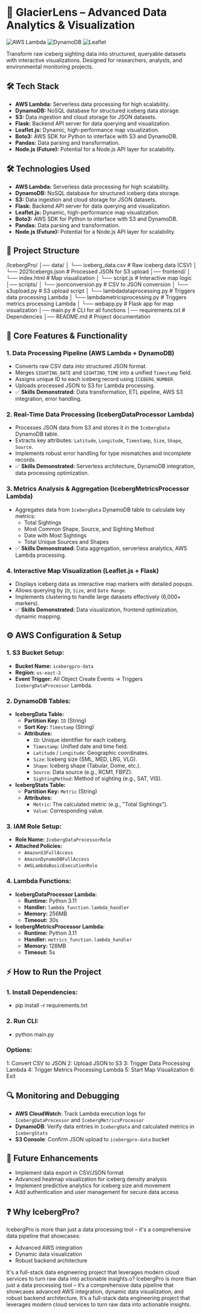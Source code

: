# 🧊 GlacierLens – Advanced Data Analytics & Visualization

![AWS Lambda](https://img.shields.io/badge/AWS_Lambda-FF9900?style=for-the-badge&logo=awslambda&logoColor=white)
![DynamoDB](https://img.shields.io/badge/Amazon_DynamoDB-4053D6?style=for-the-badge&logo=amazondynamodb&logoColor=white)
![Leaflet](https://img.shields.io/badge/Leaflet-199900?style=for-the-badge&logo=leaflet&logoColor=white)

Transform raw iceberg sighting data into structured, queryable datasets with interactive visualizations. Designed for researchers, analysts, and environmental monitoring projects.

## 🛠️ Tech Stack

* **AWS Lambda:** Serverless data processing for high scalability.
* **DynamoDB:** NoSQL database for structured iceberg data storage.
* **S3:** Data ingestion and cloud storage for JSON datasets.
* **Flask:** Backend API server for data querying and visualization.
* **Leaflet.js:** Dynamic, high-performance map visualization.
* **Boto3:** AWS SDK for Python to interface with S3 and DynamoDB.
* **Pandas:** Data parsing and transformation.
* **Node.js (Future):** Potential for a Node.js API layer for scalability.

## 🛠️ Technologies Used

* **AWS Lambda:** Serverless data processing for high scalability.
* **DynamoDB:** NoSQL database for structured iceberg data storage.
* **S3:** Data ingestion and cloud storage for JSON datasets.
* **Flask:** Backend API server for data querying and visualization.
* **Leaflet.js:** Dynamic, high-performance map visualization.
* **Boto3:** AWS SDK for Python to interface with S3 and DynamoDB.
* **Pandas:** Data parsing and transformation.
* **Node.js (Future):** Potential for a Node.js API layer for scalability.

## 📂 Project Structure

/IcebergPro/
│── data/
│   └── iceberg_data.csv           # Raw iceberg data (CSV)
│   └── 2021Icebergs.json          # Processed JSON for S3 upload
│── frontend/
│   └── index.html                 # Map visualization
│   └── script.js                  # Interactive map logic
│── scripts/
│   └── jsonconversion.py          # CSV to JSON conversion
│   └── s3upload.py                # S3 upload script
│   └── lambdadataprocessing.py    # Triggers data processing Lambda
│   └── lambdametricsprocessing.py # Triggers metrics processing Lambda
│   └── webapp.py                  # Flask app for map visualization
│── main.py                        # CLI for all functions
│── requirements.txt               # Dependencies
│── README.md                      # Project documentation

## 🚀 Core Features & Functionality

### 1. Data Processing Pipeline (AWS Lambda + DynamoDB)

* Converts raw CSV data into structured JSON format.
* Merges `SIGHTING_DATE` and `SIGHTING_TIME` into a unified `Timestamp` field.
* Assigns unique ID to each iceberg record using `ICEBERG_NUMBER`.
* Uploads processed JSON to S3 for Lambda processing.
* ✅ **Skills Demonstrated:** Data transformation, ETL pipeline, AWS S3 integration, error handling.

### 2. Real-Time Data Processing (IcebergDataProcessor Lambda)

* Processes JSON data from S3 and stores it in the `IcebergData` DynamoDB table.
* Extracts key attributes: `Latitude`, `Longitude`, `Timestamp`, `Size`, `Shape`, `Source`.
* Implements robust error handling for type mismatches and incomplete records.
* ✅ **Skills Demonstrated:** Serverless architecture, DynamoDB integration, data processing optimization.

### 3. Metrics Analysis & Aggregation (IcebergMetricsProcessor Lambda)

* Aggregates data from `IcebergData` DynamoDB table to calculate key metrics:
    * Total Sightings
    * Most Common Shape, Source, and Sighting Method
    * Date with Most Sightings
    * Total Unique Sources and Shapes
* ✅ **Skills Demonstrated:** Data aggregation, serverless analytics, AWS Lambda processing.

### 4. Interactive Map Visualization (Leaflet.js + Flask)

* Displays iceberg data as interactive map markers with detailed popups.
* Allows querying by `ID`, `Size`, and `Date Range`.
* Implements clustering to handle large datasets effectively (6,000+ markers).
* ✅ **Skills Demonstrated:** Data visualization, frontend optimization, dynamic mapping.

## ⚙️ AWS Configuration & Setup

### 1. S3 Bucket Setup:

* **Bucket Name:** `icebergpro-data`
* **Region:** `us-east-2`
* **Event Trigger:** All Object Create Events → Triggers `IcebergDataProcessor` Lambda.

### 2. DynamoDB Tables:

* **IcebergData Table:**
    * **Partition Key:** `ID` (String)
    * **Sort Key:** `Timestamp` (String)
    * **Attributes:**
        * `ID`: Unique identifier for each iceberg.
        * `Timestamp`: Unified date and time field.
        * `Latitude` / `Longitude`: Geographic coordinates.
        * `Size`: Iceberg size (SML, MED, LRG, VLG).
        * `Shape`: Iceberg shape (Tabular, Dome, etc.).
        * `Source`: Data source (e.g., RCM1, FBPZ).
        * `SightingMethod`: Method of sighting (e.g., SAT, VIS).
* **IcebergStats Table:**
    * **Partition Key:** `Metric` (String)
    * **Attributes:**
        * `Metric`: The calculated metric (e.g., "Total Sightings").
        * `Value`: Corresponding value.

### 3. IAM Role Setup:

* **Role Name:** `IcebergDataProcessorRole`
* **Attached Policies:**
    * `AmazonS3FullAccess`
    * `AmazonDynamoDBFullAccess`
    * `AWSLambdaBasicExecutionRole`

### 4. Lambda Functions:

* **IcebergDataProcessor Lambda:**
    * **Runtime:** Python 3.11
    * **Handler:** `lambda_function.lambda_handler`
    * **Memory:** 256MB
    * **Timeout:** 30s
* **IcebergMetricsProcessor Lambda:**
    * **Runtime:** Python 3.11
    * **Handler:** `metrics_function.lambda_handler`
    * **Memory:** 128MB
    * **Timeout:** 5s

## ⚡ How to Run the Project

### 1. Install Dependencies:
* pip install -r requirements.txt
### 2. Run CLI:
* python main.py

### Options:
1: Convert CSV to JSON
2: Upload JSON to S3
3: Trigger Data Processing Lambda
4: Trigger Metrics Processing Lambda
5: Start Map Visualization
6: Exit

## 🔍 Monitoring and Debugging

- **AWS CloudWatch**: Track Lambda execution logs for `IcebergDataProcessor` and `IcebergMetricsProcessor`
- **DynamoDB**: Verify data entries in `IcebergData` and calculated metrics in `IcebergStats`
- **S3 Console**: Confirm JSON upload to `icebergpro-data` bucket

## 🚀 Future Enhancements

- Implement data export in CSV/JSON format
- Advanced heatmap visualization for iceberg density analysis
- Implement predictive analytics for iceberg size and movement
- Add authentication and user management for secure data access

## ❓ Why IcebergPro?

IcebergPro is more than just a data processing tool – it's a comprehensive data pipeline that showcases:
- Advanced AWS integration
- Dynamic data visualization
- Robust backend architecture

It's a full-stack data engineering project that leverages modern cloud services to turn raw data into actionable insights.o?
IcebergPro is more than just a data processing tool – it’s a comprehensive data pipeline that showcases advanced AWS integration, dynamic data visualization, and robust backend architecture. It’s a full-stack data engineering project that leverages modern cloud services to turn raw data into actionable insights.
